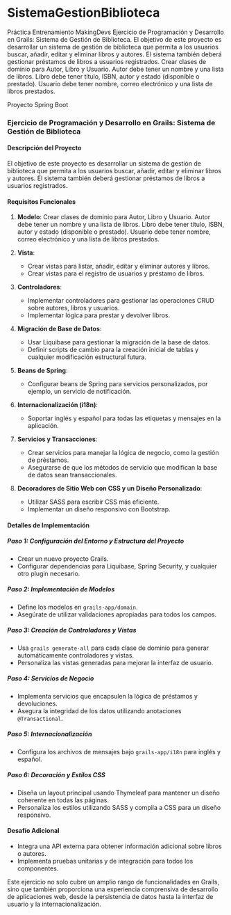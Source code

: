 # SistemaGestionBiblioteca
Práctica Entrenamiento MakingDevs 
Ejercicio de Programación y Desarrollo en Grails: Sistema de Gestión de Biblioteca.
El objetivo de este proyecto es desarrollar un sistema de gestión de biblioteca que permita a los usuarios buscar, añadir, editar y eliminar libros y autores. El sistema también deberá gestionar préstamos de libros a usuarios registrados.
Crear clases de dominio para Autor, Libro y Usuario.
Autor debe tener un nombre y una lista de libros.
Libro debe tener título, ISBN, autor y estado (disponible o prestado).
Usuario debe tener nombre, correo electrónico y una lista de libros prestados.

Proyecto Spring Boot
### Ejercicio de Programación y Desarrollo en Grails: Sistema de Gestión de Biblioteca

#### Descripción del Proyecto
El objetivo de este proyecto es desarrollar un sistema de gestión de biblioteca que permita a los usuarios buscar, añadir, editar y eliminar libros y autores. El sistema también deberá gestionar préstamos de libros a usuarios registrados.

#### Requisitos Funcionales
1. **Modelo**:
Crear clases de dominio para Autor, Libro y Usuario.
Autor debe tener un nombre y una lista de libros.
Libro debe tener título, ISBN, autor y estado (disponible o prestado).
Usuario debe tener nombre, correo electrónico y una lista de libros prestados.

2. **Vista**:
   - Crear vistas para listar, añadir, editar y eliminar autores y libros.
   - Crear vistas para el registro de usuarios y préstamo de libros.

3. **Controladores**:
   - Implementar controladores para gestionar las operaciones CRUD sobre autores, libros y usuarios.
   - Implementar lógica para prestar y devolver libros.

4. **Migración de Base de Datos**:
   - Usar Liquibase para gestionar la migración de la base de datos.
   - Definir scripts de cambio para la creación inicial de tablas y cualquier modificación estructural futura.

5. **Beans de Spring**:
   - Configurar beans de Spring para servicios personalizados, por ejemplo, un servicio de notificación.

6. **Internacionalización (i18n)**:
   - Soportar inglés y español para todas las etiquetas y mensajes en la aplicación.

7. **Servicios y Transacciones**:
   - Crear servicios para manejar la lógica de negocio, como la gestión de préstamos.
   - Asegurarse de que los métodos de servicio que modifican la base de datos sean transaccionales.

8. **Decoradores de Sitio Web con CSS y un Diseño Personalizado**:
   - Utilizar SASS para escribir CSS más eficiente.
   - Implementar un diseño responsivo con Bootstrap.

#### Detalles de Implementación

##### Paso 1: Configuración del Entorno y Estructura del Proyecto
- Crear un nuevo proyecto Grails.
- Configurar dependencias para Liquibase, Spring Security, y cualquier otro plugin necesario.

##### Paso 2: Implementación de Modelos
- Define los modelos en `grails-app/domain`.
- Asegúrate de utilizar validaciones apropiadas para todos los campos.

##### Paso 3: Creación de Controladores y Vistas
- Usa `grails generate-all` para cada clase de dominio para generar automáticamente controladores y vistas.
- Personaliza las vistas generadas para mejorar la interfaz de usuario.

##### Paso 4: Servicios de Negocio
- Implementa servicios que encapsulen la lógica de préstamos y devoluciones.
- Asegura la integridad de los datos utilizando anotaciones `@Transactional`.

##### Paso 5: Internacionalización
- Configura los archivos de mensajes bajo `grails-app/i18n` para inglés y español.

##### Paso 6: Decoración y Estilos CSS
- Diseña un layout principal usando Thymeleaf para mantener un diseño coherente en todas las páginas.
- Personaliza los estilos utilizando SASS y compila a CSS para un diseño responsivo.

#### Desafío Adicional
- Integra una API externa para obtener información adicional sobre libros o autores.
- Implementa pruebas unitarias y de integración para todos los componentes.

Este ejercicio no solo cubre un amplio rango de funcionalidades en Grails, sino que también proporciona una experiencia comprensiva de desarrollo de aplicaciones web, desde la persistencia de datos hasta la interfaz de usuario y la internacionalización.
